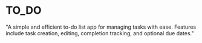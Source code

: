 # TO_DO
"A simple and efficient to-do list app for managing tasks with ease. Features include task creation, editing, completion tracking, and optional due dates."
